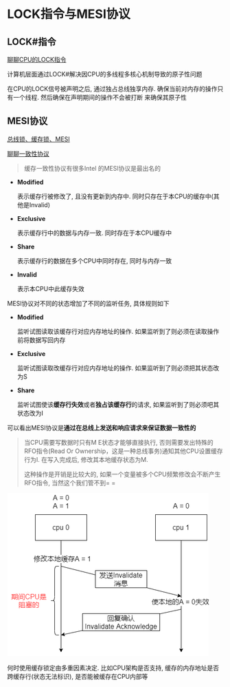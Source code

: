 # LOCK指令与MESI协议





## LOCK#指令

[聊聊CPU的LOCK指令](https://albk.tech/%E8%81%8A%E8%81%8ACPU%E7%9A%84LOCK%E6%8C%87%E4%BB%A4.html)



计算机层面通过LOCK#解决因CPU的多线程多核心机制导致的原子性问题

在CPU的LOCK信号被声明之后, 通过独占总线独享内存. 确保当前对内存的操作只有一个线程. 然后确保在声明期间的操作不会被打断 来确保其原子性



## MESI协议

[总线锁、缓存锁、MESI](https://blog.csdn.net/qq_35642036/article/details/82801708)

[聊聊一致性协议](https://albk.tech/%E8%81%8A%E8%81%8A%E7%BC%93%E5%AD%98%E4%B8%80%E8%87%B4%E6%80%A7%E5%8D%8F%E8%AE%AE.html)

>   缓存一致性协议有很多Intel 的MESI协议是最出名的

*   **Modified**

    表示缓存行被修改了, 且没有更新到内存中. 同时只存在于本CPU的缓存中(其他是Invalid)

*   **Exclusive**

    表示缓存行中的数据与内存一致. 同时存在于本CPU缓存中

*   **Share**

    表示缓存行的数据在多个CPU中同时存在, 同时与内存一致

*   **Invalid**

    表示本CPU中此缓存失效





MESI协议对不同的状态增加了不同的监听任务, 具体规则如下

*   **Modified**

    监听试图读取该缓存行对应内存地址的操作. 如果监听到了则必须在读取操作前将数据写回内存

*   **Exclusive**

    监听试图读取改缓存行对应内存地址的操作. 如果监听到了则必须把其状态改为S

*   **Share**

    监听试图使该**缓存行失效**或者**独占该缓存行**的请求, 如果监听到了则必须吧其状态改为I



可以看出MESI协议是**通过在总线上发送和响应请求来保证数据一致性的**

>   当CPU需要写数据时只有M E状态才能够直接执行, 否则需要发出特殊的RFO指令(Read Or Ownership，这是一种总线事务)通知其他CPU设置缓存行为I. 在写入完成后, 修改其本地缓存状态为M. 
>
>   这种操作是开销是比较大的, 如果一个变量被多个CPU频繁修改会不断产生RFO指令, 当然这个我们管不到= =

![缓存一致性](%E6%80%BB%E7%BA%BF%E9%94%81%E5%92%8C%E7%BC%93%E5%AD%98%E9%94%81%E5%AE%9A.assets/%E7%BC%93%E5%AD%98%E4%B8%80%E8%87%B4%E6%80%A7.png)



何时使用缓存锁定由多重因素决定. 比如CPU架构是否支持, 缓存的内存地址是否跨缓存行(状态无法标识), 是否能被缓存在CPU内部等